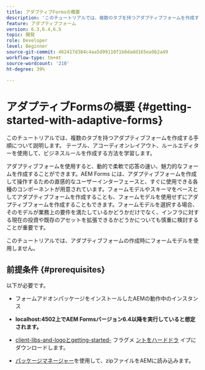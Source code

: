 ```yaml
---
title: アダプティブFormsの概要
description: 'このチュートリアルでは、複数のタブを持つアダプティブフォームを作成する手順について説明します。 テーブル、アコーディオンレイアウト、ルールエディターを使用して、ビジネスルールを作成する方法を学習します。 '
feature: アダプティブフォーム
version: 6.3,6.4,6.5
topic: 開発
role: Developer
level: Beginner
source-git-commit: 462417d384c4aa5d99110f1b8dadd165ea9b2a49
workflow-type: tm+mt
source-wordcount: '210'
ht-degree: 39%

---
```



# アダプティブFormsの概要 {#getting-started-with-adaptive-forms}

このチュートリアルでは、複数のタブを持つアダプティブフォームを作成する手順について説明します。 テーブル、アコーディオンレイアウト、ルールエディターを使用して、ビジネスルールを作成する方法を学習します。

アダプティブフォームを使用すると、動的で柔軟で応答の速い、魅力的なフォームを作成することができます。AEM Forms には、アダプティブフォームを作成して操作するための直感的なユーザーインターフェースと、すぐに使用できる各種のコンポーネントが用意されています。フォームモデルやスキーマをベースとしてアダプティブフォームを作成することも、フォームモデルを使用せずにアダプティブフォームを作成することもできます。フォームモデルを選択する場合、そのモデルが業務上の要件を満たしているかどうかだけでなく、インフラに対する現在の投資や既存のアセットを拡張できるかどうかについても慎重に検討することが重要です。

このチュートリアルでは、アダプティブフォームの作成時にフォームモデルを使用しません。

## 前提条件 {#prerequisites}

以下が必要です。

* フォームアドオンパッケージをインストールしたAEMの動作中のインスタンス

* **localhost:4502上でAEM Formsバージョン6.4以降を実行していると想定されます。**

* [client-libs-and-logoとgetting-started-](assets/client-libs-and-logo.zip) フラグメ [ントをハードドラ](assets/getting-started-fragment.zip) イブにダウンロードします。

* [パッケージマネージャー](http://localhost:4502/crx/packmgr/index.jsp)を使用して、zipファイルをAEMに読み込みます。


